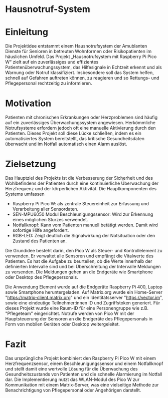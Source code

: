 # Hausnotruf-System

# Einleitung
Die Projektidee entstammt einem Hausnotrufsystem der Amublanten Dienste für Senioren in betreuten Wohnformen oder Risikopatienten im häuslichen Umfeld.
Das Projekt „Hausnotrufsystem mit Raspberry Pi Pico W“ zielt auf ein zuverlässiges und effizientes Patientenüberwachungssystem, das Hilfesignale in Echtzeit erkennt und als Warnung oder Notruf klassifiziert. Insbesondere soll das System helfen, schnell auf Gefahren  auftreten können, zu reagieren und so Rettungs- und Pflegepersonal rechtzeitig zu informieren.

# Motivation

Patienten mit chronischen Erkrankungen oder Herzproblemen sind häufig auf ein zuverlässiges Überwachungssystem angewiesen. Herkömmliche Notrufsysteme erfordern jedoch oft eine manuelle Aktivierung durch den Patienten. Dieses Projekt soll diese Lücke schließen, indem es ein automatisiertes System bereitstellt, das kritische Gesundheitsdaten überwacht und im Notfall automatisch einen Alarm auslöst.

# Zielsetzung
Das Hauptziel des Projekts ist die Verbesserung der Sicherheit und des Wohlbefindens der Patienten durch eine kontinuierliche Überwachung der Herzfrequenz und der körperlichen Aktivität. Die Hauptkomponenten des Systems umfassen

- Raspberry Pi Pico W: als zentrale Steuereinheit zur Erfassung und Verarbeitung aller Sensordaten.
- SEN-MPU6050 Modul Beschleunigungssensor: Wird zur Erkennung eines möglichen Sturzes verwendet.
- Notfallknopf: Kann vom Patienten manuell betätigt werden. Damit wird sofortige Hilfe angefordert.
- RGB-LED: Zeigt deutlich die Signalwirkung der Notsituation oder den Zustand des Patienten an.


Die Grundidee besteht darin, den Pico W als Steuer- und Kontrollelement zu verwenden. Er verwaltet alle Sensoren und empfängt die Vitalwerte des Patienten. Es hat die Aufgabe zu beurteilen, ob die Werte innerhalb der definierten Intervalle sind und bei Überschreitung der Intervalle Meldungen zu versenden. Die Meldungen gehen an die Endgeräte wie Smartphone oder Desktop des Pflegepersonals.

Die Anwendung Element wurde auf die Endgeräte Raspberry Pi 400, Laptop sowie Smartphone heruntergeladen. Auf Matrix.org wurde ein Home-Server "https://matrix-client.matrix.org" und ein 
Identitätsserver "https://vector.im", sowie eine eindeutige Teilnehmer:innen ID und Zugriffstoken generiert. Für dieses Projekt wurde eine Raum-ID für eine Personengruppe wie z.B. "Pflegeteam" eingerichtet. Notrufe werden von Pico W mit der Hauptsteuerung der Sensoren an die Endgeräte des Pflegepersonals in Form von mobilen Geräten oder Desktop weitergeleitet.

# Fazit

Das ursprüngliche Projekt kombiniert den Raspberry Pi Pico W mit einem Herzfrequenzsensor, einem Beschleunigungssensor und einem Notfallknopf und stellt damit eine wertvolle Lösung für die Überwachung des Gesundheitszustands von Patienten und die schnelle Alarmierung im Notfall dar. Die Implementierung nutzt das WLAN-Modul des Pico W zur Kommunikation mit einem Matrix-Server, was eine vielseitige Methode zur Benachrichtigung von Pflegepersonal oder Angehörigen darstellt. 

